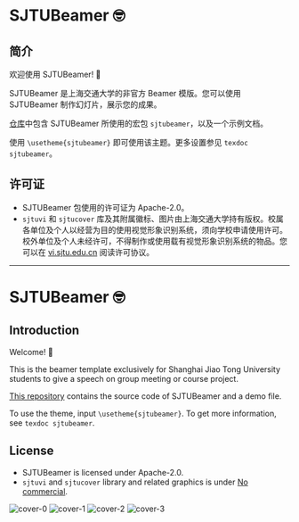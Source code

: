 # SJTUBeamer 🤓

## 简介

欢迎使用 SJTUBeamer! 🥳

SJTUBeamer 是上海交通大学的非官方 Beamer 模版。您可以使用 SJTUBeamer 制作幻灯片，展示您的成果。

[仓库](https://github.com/sjtug/SJTUBeamer)中包含 SJTUBeamer 所使用的宏包 `sjtubeamer`，以及一个示例文档。

使用 `\usetheme{sjtubeamer}` 即可使用该主题。更多设置参见 `texdoc sjtubeamer`。

## 许可证

* SJTUBeamer 包使用的许可证为 Apache-2.0。
* `sjtuvi` 和 `sjtucover` 库及其附属徽标、图片由上海交通大学持有版权。校属各单位及个人以经营为目的使用视觉形象识别系统，须向学校申请使用许可。校外单位及个人未经许可，不得制作或使用载有视觉形象识别系统的物品。您可以在 [vi.sjtu.edu.cn](https://vi.sjtu.edu.cn/index.php/articles/bulletin/16) 阅读许可协议。

-------

# SJTUBeamer 🤓

## Introduction

Welcome! 🥳

This is the beamer template exclusively for Shanghai Jiao Tong University students to give a speech on group meeting or course project.

[This repository](https://github.com/sjtug/SJTUBeamer) contains the source code of SJTUBeamer and a demo file.

To use the theme, input `\usetheme{sjtubeamer}`. To get more information, see `texdoc sjtubeamer`.

## License

* SJTUBeamer is licensed under Apache-2.0.
* `sjtuvi` and `sjtucover` library and related graphics is under [No commercial](https://vi.sjtu.edu.cn/index.php/articles/bulletin/16).


![cover-0](https://user-images.githubusercontent.com/4198311/132097433-3c44d6f6-47e1-4d38-95db-560252ec5817.png)
![cover-1](https://user-images.githubusercontent.com/4198311/132097442-0994886f-3eb1-4935-a8f5-34f5516fcdc3.png)
![cover-2](https://user-images.githubusercontent.com/4198311/132097445-6fbfeb22-8e19-4c48-ab1e-ba81672e7ba3.png)
![cover-3](https://user-images.githubusercontent.com/4198311/132097448-f3c44794-3834-4c4f-8a9a-769098aad8a9.png)
